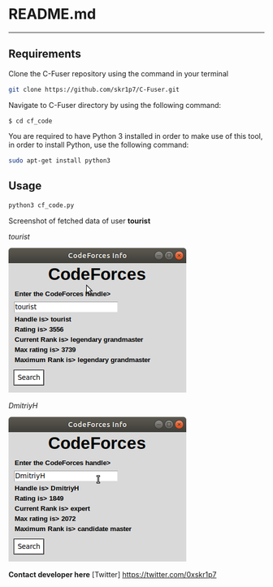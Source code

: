 # README.md
---------------------
## Requirements

Clone the C-Fuser repository using the command in your terminal

```bash
git clone https://github.com/skr1p7/C-Fuser.git
```
Navigate to C-Fuser directory by using the following command:

```
$ cd cf_code
```

You are required to have Python 3 installed in order to make use of this tool, in order to install Python, use the following command:

```bash
sudo apt-get install python3 
```

## Usage

```bash
python3 cf_code.py
```
Screenshot of fetched data of user **tourist**

*tourist*

![tourist](samples/tourist.png)

*DmitriyH*

![DmitriyH](samples/Dmitriy.png)


**Contact developer here**
[Twitter] https://twitter.com/0xskr1p7
